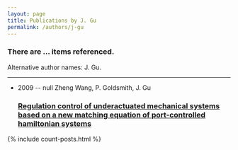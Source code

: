```yaml
---
layout: page
title: Publications by J. Gu
permalink: /authors/j-gu
---
```


<h3 id="number-posts">There are ... items referenced.</h3>
<p id='info-authors'>Alternative author names: J. Gu.</p>
<hr />
<ul class="post-list">
<li><span class='post-meta'>2009 -- null Zheng Wang, P. Goldsmith, J. Gu</span><h3><a class='post-link' href="{{ site.baseurl }}/regulation-control-of-underactuated-mechanical-systems-based-on-a-new-matching-equation-of-port-controlled-hamiltonian-systems">Regulation control of underactuated mechanical systems based on a new matching equation of port-controlled hamiltonian systems</a></h3></li>

</ul>
{% include count-posts.html %}
